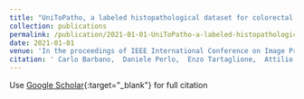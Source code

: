 ```yaml
---
title: "UniToPatho, a labeled histopathological dataset for colorectal polyps classification and adenoma dysplasia grading"
collection: publications
permalink: /publication/2021-01-01-UniToPatho-a-labeled-histopathological-dataset-for-colorectal-polyps-classification-and-adenoma-dysplasia-grading
date: 2021-01-01
venue: 'In the proceedings of IEEE International Conference on Image Processing (ICIP), 2021'
citation: ' Carlo Barbano,  Daniele Perlo,  Enzo Tartaglione,  Attilio Fiandrotti,  Luca Bertero,  Paola Cassoni,  Marco Grangetto, &quot;UniToPatho, a labeled histopathological dataset for colorectal polyps classification and adenoma dysplasia grading.&quot; In the proceedings of IEEE International Conference on Image Processing (ICIP), 2021, 2021.'
---
```

Use [Google Scholar](https://scholar.google.com/scholar?q=UniToPatho,+a+labeled+histopathological+dataset+for+colorectal+polyps+classification+and+adenoma+dysplasia+grading){:target="_blank"} for full citation